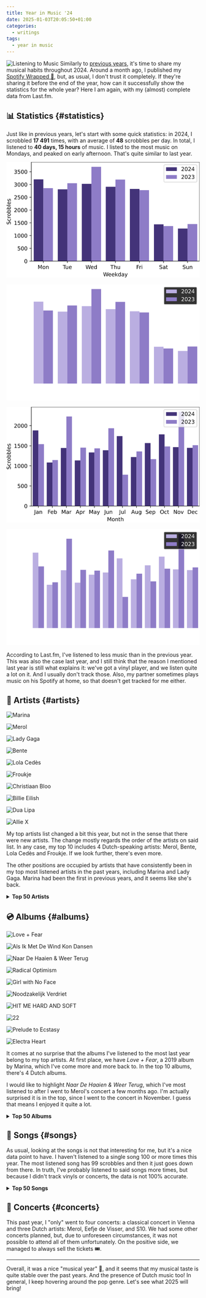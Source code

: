 ```yaml
---
title: Year in Music '24
date: 2025-01-03T20:05:50+01:00
categories:
  - writings
tags:
  - year in music
---
```


<style>
img.cute-listener {
  max-width: 100px;
  margin-top: 0;
  margin-right: 1rem
}
</style>

![Listening to Music](https://cdn.hacdias.com/media/2021-05-cute-music.gif?class=right+pixelated+cute-listener) Similarly to [previous years](/2024/01/03/year-in-music/), it's time to share my musical habits throughout 2024. Around a month ago, I published my [Spotify Wrapped 🎁](/2024/12/06/spotify-wrapped/), but, as usual, I don't trust it completely. If they're sharing it before the end of the year, how can it successfully show the statistics for the whole year? Here I am again, with my (almost) complete data from Last.fm.

<!--more-->

## 📊 Statistics {#statistics}

Just like in previous years, let's start with some quick statistics: in 2024, I scrobbled **17 491** times, with an average of **48** scrobbles per day. In total, I listened to **40 days, 15 hours** of music. I listed to the most music on Mondays, and peaked on early afternoon. That's quite similar to last year.

<div class='fg'>

![](scrobbles-weekday.svg?class=only-light)

![](scrobbles-weekday-dark.svg?class=only-dark)

![](scrobbles-month.svg?class=only-light)

![](scrobbles-month-dark.svg?class=only-dark)

</div>

According to Last.fm, I've listened to less music than in the previous year. This was also the case last year, and I still think that the reason I mentioned last year is still what explains it: we've got a vinyl player, and we listen quite a lot on it. And I usually don't track those. Also, my partner sometimes plays music on his Spotify at home, so that doesn't get tracked for me either.

## 🎤 Artists {#artists}

<div class='fg fw top-grid'>

![](https://cdn.hacdias.com/media/2025-01-marina.jpeg "Marina")

![](https://cdn.hacdias.com/media/2025-01-merol.jpeg "Merol")

![](https://cdn.hacdias.com/media/2025-01-lady-gaga.jpeg "Lady Gaga")

![](https://cdn.hacdias.com/media/2025-01-bente.jpeg "Bente")

![](https://cdn.hacdias.com/media/2025-01-lola-cedes.jpeg "Lola Cedès")

![](https://cdn.hacdias.com/media/2025-01-froukje.jpeg "Froukje")

![](https://cdn.hacdias.com/media/2025-01-christiaan-bloo.jpeg "Christiaan Bloo")

![](https://cdn.hacdias.com/media/2025-01-billie-eilish.jpeg "Billie Eilish")

![](https://cdn.hacdias.com/media/2025-01-dua-lipa.jpeg "Dua Lipa")

![](https://cdn.hacdias.com/media/2025-01-allie-x.jpeg "Allie X")

</div>

My top artists list changed a bit this year, but not in the sense that there were new artists. The change mostly regards the order of the artists on said list. In any case, my top 10 includes 4 Dutch-speaking artists: Merol, Bente, Lola Cedès and Froukje. If we look further, there's even more.

The other positions are occupied by artists that have consistently been in my top most listened artists in the past years, including Marina and Lady Gaga. Marina had been the first in previous years, and it seems like she's back.

<details>
  <summary>
    <strong>Top 50 Artists</strong>
  </summary>

| Artist                         | Scrobbles     |
|:-------------------------------|:--------------|
| Marina                         | 905 scrobbles |
| Merol                          | 678 scrobbles |
| Lady Gaga                      | 656 scrobbles |
| Bente                          | 627 scrobbles |
| Lola Cedès                     | 543 scrobbles |
| Froukje                        | 534 scrobbles |
| Christiaan Bloo                | 501 scrobbles |
| Billie Eilish                  | 445 scrobbles |
| Dua Lipa                       | 443 scrobbles |
| Allie X                        | 356 scrobbles |
| Meau                           | 321 scrobbles |
| The Last Dinner Party          | 290 scrobbles |
| Olly Alexander (Years & Years) | 283 scrobbles |
| Chappell Roan                  | 240 scrobbles |
| RAYE                           | 239 scrobbles |
| Roxeanne Hazes                 | 223 scrobbles |
| Suzan & Freek                  | 213 scrobbles |
| Florence + the Machine         | 213 scrobbles |
| Charli XCX                     | 207 scrobbles |
| S10                            | 204 scrobbles |
| Troye Sivan                    | 192 scrobbles |
| Jaap Reesema                   | 177 scrobbles |
| Ariana Grande                  | 157 scrobbles |
| Rachel Chinouriri              | 155 scrobbles |
| Sabrina Carpenter              | 154 scrobbles |
| The Cinematic Orchestra        | 154 scrobbles |
| Miley Cyrus                    | 147 scrobbles |
| Pommelien Thijs                | 140 scrobbles |
| Nemo                           | 125 scrobbles |
| Kylie Minogue                  | 109 scrobbles |
| Ava Max                        | 108 scrobbles |
| Au/Ra                          | 97 scrobbles  |
| Wies                           | 96 scrobbles  |
| Nelly Furtado                  | 90 scrobbles  |
| Reigen                         | 89 scrobbles  |
| Sia                            | 88 scrobbles  |
| Zoë Tauran                     | 84 scrobbles  |
| Joost                          | 79 scrobbles  |
| Hannah Mae                     | 78 scrobbles  |
| Snow Patrol                    | 76 scrobbles  |
| The Weeknd                     | 75 scrobbles  |
| Marisa Liz                     | 75 scrobbles  |
| DSC                            | 73 scrobbles  |
| Lewis Capaldi                  | 69 scrobbles  |
| Noah Cyrus                     | 69 scrobbles  |
| Sophie Ellis-Bextor            | 68 scrobbles  |
| Omar Rudberg                   | 67 scrobbles  |
| Muse                           | 67 scrobbles  |
| The Cranberries                | 67 scrobbles  |
| Tsatsamis                      | 63 scrobbles  |

</details>

## 💿 Albums {#albums}

<div class='fg fw top-grid'>

![](https://cdn.hacdias.com/media/2025-01-love-and-fear.jpeg "Love + Fear")

![](https://cdn.hacdias.com/media/2025-01-als-ik-met-de-wind-kon-dansen.jpeg "Als Ik Met De Wind Kon Dansen")

![](https://cdn.hacdias.com/media/2025-01-naar-de-haaien-weer-terug.jpeg "Naar De Haaien & Weer Terug")

![](https://cdn.hacdias.com/media/2025-01-radical-optimism.jpeg "Radical Optimism")

![](https://cdn.hacdias.com/media/2025-01-girl-with-no-face.jpeg "Girl with No Face")

![](https://cdn.hacdias.com/media/2025-01-noodzakelijk-verdriet.jpeg "Noodzakelijk Verdriet")

![](https://cdn.hacdias.com/media/2025-01-hit-me-hard-and-soft.jpeg "HIT ME HARD AND SOFT")

![](https://cdn.hacdias.com/media/2025-01-22.jpeg "22")

![](https://cdn.hacdias.com/media/2025-01-prelude-to-ecstasy.jpeg "Prelude to Ecstasy")

![](https://cdn.hacdias.com/media/2025-01-electra-heart.jpeg "Electra Heart")

</div>

It comes at no surprise that the albums I've listened to the most last year belong to my top artists. At first place, we have *Love + Fear*, a 2019 album by Marina, which I've come more and more back to. In the top 10 albums, there's 4 Dutch albums.

I would like to highlight *Naar De Haaien & Weer Terug*, which I've most listened to after I went to Merol's concert a few months ago. I'm actually surprised it is in the top, since I went to the concert in November. I guess that means I enjoyed it quite a lot.

<details>
  <summary>
    <strong>Top 50 Albums</strong>
  </summary>

| Album                                         | Artist                         | Scrobbles     |
| :-------------------------------------------- | :----------------------------- | :------------ |
| Love + Fear                                   | Marina                         | 461 scrobbles |
| Als Ik Met De Wind Kon Dansen                 | Bente                          | 418 scrobbles |
| Naar De Haaien & Weer Terug                   | Merol                          | 398 scrobbles |
| Radical Optimism                              | Dua Lipa                       | 354 scrobbles |
| Girl with No Face                             | Allie X                        | 304 scrobbles |
| Noodzakelijk Verdriet                         | Froukje                        | 283 scrobbles |
| HIT ME HARD AND SOFT                          | Billie Eilish                  | 272 scrobbles |
| 22                                            | Meau                           | 231 scrobbles |
| Prelude to Ecstasy                            | The Last Dinner Party          | 185 scrobbles |
| Electra Heart (Platinum Blonde Edition)       | Marina                         | 175 scrobbles |
| Als Je Voor Me Staat                          | Jaap Reesema                   | 163 scrobbles |
| Harlequin                                     | Lady Gaga                      | 158 scrobbles |
| La Nuit                                       | Christiaan Bloo                | 155 scrobbles |
| What A Devastating Turn of Events             | Rachel Chinouriri              | 155 scrobbles |
| De Tijd Gaat Mooie Dingen Doen                | Roxeanne Hazes                 | 155 scrobbles |
| Weg Van De Wereld                             | Lola Cedès                     | 151 scrobbles |
| My 21st Century Blues                         | RAYE                           | 149 scrobbles |
| Ik Besta Voor Altijd Zolang Jij Aan Mij Denkt | S10                            | 145 scrobbles |
| The Rise and Fall of a Midwest Princess       | Chappell Roan                  | 143 scrobbles |
| Something to Give Each Other                  | Troye Sivan                    | 142 scrobbles |
| Palo Santo (Deluxe)                           | Olly Alexander (Years & Years) | 139 scrobbles |
| Ma Fleur                                      | The Cinematic Orchestra        | 135 scrobbles |
| PER ONGELUK                                   | Pommelien Thijs                | 134 scrobbles |
| Short n' Sweet                                | Sabrina Carpenter              | 125 scrobbles |
| Troostprijs                                   | Merol                          | 118 scrobbles |
| Le Matin                                      | Christiaan Bloo                | 115 scrobbles |
| Ancient Dreams in a Modern Land               | Marina                         | 112 scrobbles |
| Joanne (Deluxe)                               | Lady Gaga                      | 108 scrobbles |
| Good Luck, Babe!                              | Chappell Roan                  | 94 scrobbles  |
| Die with a Smile                              | Lady Gaga                      | 93 scrobbles  |
| We Dansen                                     | Lola Cedès                     | 91 scrobbles  |
| Tension (Deluxe)                              | Kylie Minogue                  | 87 scrobbles  |
| Vliegen                                       | Lola Cedès                     | 86 scrobbles  |
| Het is een Wies                               | Wies                           | 86 scrobbles  |
| Maar Niet Met Jou Erbij                       | Bente                          | 83 scrobbles  |
| Nothing Matters                               | The Last Dinner Party          | 83 scrobbles  |
| Satelliet                                     | Lola Cedès                     | 79 scrobbles  |
| Europapa                                      | Joost                          | 78 scrobbles  |
| Vernissage                                    | Merol                          | 78 scrobbles  |
| eternal sunshine (slightly deluxe)            | Ariana Grande                  | 77 scrobbles  |
| High as Hope                                  | Florence + the Machine         | 76 scrobbles  |
| Waterdicht                                    | Hannah Mae                     | 75 scrobbles  |
| Element                                       | DSC                            | 73 scrobbles  |
| Future Nostalgia                              | Dua Lipa                       | 73 scrobbles  |
| FROOT                                         | Marina                         | 72 scrobbles  |
| Genesis.                                      | RAYE                           | 72 scrobbles  |
| Beste Zangers 2023 (MEAU)                     | Meau                           | 70 scrobbles  |
| The Code                                      | Nemo                           | 70 scrobbles  |
| Smoke Drink Party                             | Reigen                         | 70 scrobbles  |
| Divinely Uninspired to a Hellish Extent       | Lewis Capaldi                  | 69 scrobbles  |

</details>

## 🎵 Songs {#songs}

As usual, looking at the songs is not that interesting for me, but it's a nice data point to have. I haven't listened to a single song 100 or more times this year. The most listened song has 99 scrobbles and then it just goes down from there. In truth, I've probably listened to said songs more times, but because I didn't track vinyls or concerts, the data is not 100% accurate.

<details>
  <summary>
    <strong>Top 50 Songs</strong>
  </summary>

| Song                                     | Artist                         | Scrobbles    |
| :--------------------------------------- | :----------------------------- | :----------- |
| Au Fil de la Nuit                        | Christiaan Bloo                | 99 scrobbles |
| 22                                       | Meau                           | 98 scrobbles |
| Good Luck, Babe!                         | Chappell Roan                  | 94 scrobbles |
| En Vol                                   | Christiaan Bloo                | 94 scrobbles |
| Die with a Smile                         | Lady Gaga                      | 93 scrobbles |
| Weg Van De Wereld                        | Lola Cedès                     | 92 scrobbles |
| Nothing Matters                          | The Last Dinner Party          | 92 scrobbles |
| BIRDS OF A FEATHER                       | Billie Eilish                  | 91 scrobbles |
| We Dansen                                | Lola Cedès                     | 91 scrobbles |
| On Your Side                             | The Last Dinner Party          | 90 scrobbles |
| Vliegen                                  | Lola Cedès                     | 86 scrobbles |
| Maar Niet Met Jou Erbij                  | Bente                          | 83 scrobbles |
| we can't be friends (wait for your love) | Ariana Grande                  | 80 scrobbles |
| Satelliet                                | Lola Cedès                     | 79 scrobbles |
| Europapa                                 | Joost                          | 78 scrobbles |
| Happy Mistake                            | Lady Gaga                      | 78 scrobbles |
| Joanne                                   | Lady Gaga                      | 78 scrobbles |
| Vernissage                               | Merol                          | 78 scrobbles |
| The Feminine Urge                        | The Last Dinner Party          | 78 scrobbles |
| High                                     | Roxeanne Hazes                 | 77 scrobbles |
| Waterdicht                               | Hannah Mae                     | 75 scrobbles |
| Ons Moment                               | DSC                            | 73 scrobbles |
| Dizzy                                    | Olly Alexander (Years & Years) | 72 scrobbles |
| Kleine Tornado                           | Pommelien Thijs                | 72 scrobbles |
| The End of Love                          | Florence + the Machine         | 71 scrobbles |
| Zoals Ik Jou Gevonden Heb                | Meau                           | 70 scrobbles |
| The Code                                 | Nemo                           | 70 scrobbles |
| Smoke Drink Party                        | Reigen                         | 70 scrobbles |
| Galina                                   | Allie X                        | 69 scrobbles |
| Leeg restaurant                          | Froukje                        | 69 scrobbles |
| The Joker                                | Lady Gaga                      | 69 scrobbles |
| Someone You Loved                        | Lewis Capaldi                  | 69 scrobbles |
| All                                      | Snow Patrol                    | 69 scrobbles |
| Buss It Down.                            | RAYE                           | 68 scrobbles |
| Murder on the Dancefloor                 | Sophie Ellis-Bextor            | 68 scrobbles |
| Zeeën van liefde                         | Froukje                        | 67 scrobbles |
| Too Afraid                               | Marina                         | 67 scrobbles |
| July                                     | Noah Cyrus                     | 67 scrobbles |
| De Tijd Gaat Mooie Dingen Doen           | Roxeanne Hazes                 | 67 scrobbles |
| WILDFLOWER                               | Billie Eilish                  | 66 scrobbles |
| Tension                                  | Kylie Minogue                  | 66 scrobbles |
| Stiekem Hoop Ik                          | Lola Cedès                     | 66 scrobbles |
| End of the Earth                         | Marina                         | 66 scrobbles |
| Genesis, Pt. ii                          | RAYE                           | 66 scrobbles |
| That Home                                | The Cinematic Orchestra        | 66 scrobbles |
| Ik Was Toch Je Meisje                    | Roxeanne Hazes                 | 65 scrobbles |
| Slim Pickins                             | Sabrina Carpenter              | 65 scrobbles |
| Dreams                                   | The Cranberries                | 65 scrobbles |
| Dancing in the Flames                    | The Weeknd                     | 65 scrobbles |
| Honey                                    | Troye Sivan                    | 65 scrobbles |

</details>

## 🎫 Concerts {#concerts}

This past year, I "only" went to four concerts: a classical concert in Vienna and three Dutch artists: Merol, Eefje de Visser, and S10. We had some other concerts planned, but, due to unforeseen circumstances, it was not possible to attend all of them unfortunately. On the positive side, we managed to always sell the tickets 🎟️.

---

Overall, it was a nice "musical year" 🎵, and it seems that my musical taste is quite stable over the past years. And the presence of Dutch music too! In general, I keep hovering around the pop genre. Let's see what 2025 will bring!
